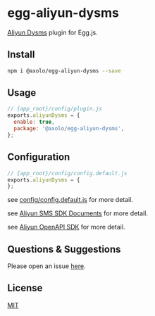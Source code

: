 # egg-aliyun-dysms

[Aliyun Dysms](https://help.aliyun.com/product/44282.html) plugin for Egg.js.

## Install

```bash
npm i @axolo/egg-aliyun-dysms --save
```

## Usage

```js
// {app_root}/config/plugin.js
exports.aliyunDysms = {
  enable: true,
  package: '@axolo/egg-aliyun-dysms',
};
```

## Configuration

```js
// {app_root}/config/config.default.js
exports.aliyunDysms = {
};
```

see [config/config.default.js](config/config.default.js) for more detail.

see [Aliyun SMS SDK Documents](https://help.aliyun.com/document_detail/101874.html) for more detail.

see [Aliyun OpenAPI SDK](https://github.com/aliyun/openapi-core-nodejs-sdk) for more detail.

## Questions & Suggestions

Please open an issue [here](https://github.com/axolo/egg-aliyun-dysms/issues).

## License

[MIT](LICENSE)
